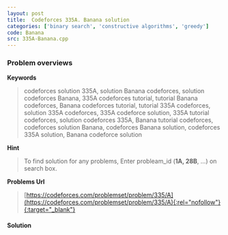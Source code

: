 ```yaml
---
layout: post
title:  Codeforces 335A. Banana solution
categories: ['binary search', 'constructive algorithms', 'greedy']
code: Banana
src: 335A-Banana.cpp
---
```

### **Problem overviews**

**Keywords**
> codeforces solution 335A, solution Banana codeforces, solution codeforces Banana, 335A codeforces tutorial, tutorial Banana codeforces, Banana codeforces tutorial, tutorial 335A codeforces, solution 335A codeforces, 335A codeforce solution, 335A tutorial codeforces, solution codeforces 335A, Banana tutorial codeforces, codeforces solution Banana, codeforces Banana solution, codeforces 335A solution, Banana codeforce solution

**Hint**
> To find solution for any problems, Enter probleam_id (**1A, 28B**, ...) on search box. 

**Problems Url**
> [https://codeforces.com/problemset/problem/335/A](https://codeforces.com/problemset/problem/335/A){:rel="nofollow"}{:target="_blank"}

#### **Solution**



